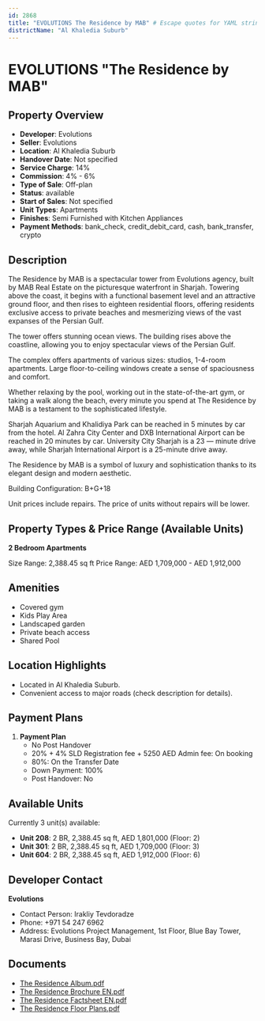 ```yaml
---
id: 2868
title: "EVOLUTIONS The Residence by MAB" # Escape quotes for YAML string
districtName: "Al Khaledia Suburb"
---
```


# EVOLUTIONS "The Residence by MAB"

## Property Overview
- **Developer**: Evolutions
- **Seller**: Evolutions
- **Location**: Al Khaledia Suburb
- **Handover Date**: Not specified
- **Service Charge**: 14%
- **Commission**: 4% - 6%
- **Type of Sale**: Off-plan
- **Status**: available
- **Start of Sales**: Not specified
- **Unit Types**: Apartments
- **Finishes**: Semi Furnished with Kitchen Appliances
- **Payment Methods**: bank_check, credit_debit_card, cash, bank_transfer, crypto

## Description
The Residence by MAB is a spectacular tower from Evolutions agency, built by MAB Real Estate on the picturesque waterfront in Sharjah. Towering above the coast, it begins with a functional basement level and an attractive ground floor, and then rises to eighteen residential floors, offering residents exclusive access to private beaches and mesmerizing views of the vast expanses of the Persian Gulf.

The tower offers stunning ocean views. The building rises above the coastline, allowing you to enjoy spectacular views of the Persian Gulf. 

The complex offers apartments of various sizes: studios, 1-4-room apartments. Large floor-to-ceiling windows create a sense of spaciousness and comfort.

Whether relaxing by the pool, working out in the state-of-the-art gym, or taking a walk along the beach, every minute you spend at The Residence by MAB is a testament to the sophisticated lifestyle.

Sharjah Aquarium and Khalidiya Park can be reached in 5 minutes by car from the hotel. Al Zahra City Center and DXB International Airport can be reached in 20 minutes by car. University City Sharjah is a 23 — minute drive away, while Sharjah International Airport is a 25-minute drive away.

The Residence by MAB is a symbol of luxury and sophistication thanks to its elegant design and modern aesthetic.

Building Configuration: B+G+18

Unit prices include repairs. The price of units without repairs will be lower.

## Property Types & Price Range (Available Units)
**2 Bedroom Apartments**

Size Range: 2,388.45 sq ft
Price Range: AED 1,709,000 - AED 1,912,000

## Amenities
- Covered gym
- Kids Play Area
- Landscaped garden
- Private beach access
- Shared Pool

## Location Highlights
- Located in Al Khaledia Suburb.
- Convenient access to major roads (check description for details).

## Payment Plans
1. **Payment Plan**
   - No Post Handover
   - 20% + 4% SLD Registration fee + 5250 AED Admin fee: On booking
   - 80%: On the Transfer Date
   - Down Payment: 100%
   - Post Handover: No

## Available Units
Currently 3 unit(s) available:
- **Unit 208**: 2 BR, 2,388.45 sq ft, AED 1,801,000 (Floor: 2)
- **Unit 301**: 2 BR, 2,388.45 sq ft, AED 1,709,000 (Floor: 3)
- **Unit 604**: 2 BR, 2,388.45 sq ft, AED 1,912,000 (Floor: 6)

## Developer Contact
**Evolutions**
- Contact Person: Irakliy Tevdoradze
- Phone: +971 54 247 6962
- Address: Evolutions Project Management, 1st Floor, Blue Bay Tower, Marasi Drive, Business Bay, Dubai

## Documents
- [The Residence Album.pdf](https://cdn.geniemap.net/2024/08/22/InII5UeePbkKaMmVHxHyLelqqkCoHFqZEJA5YjHl.pdf)
- [The Residence Brochure EN.pdf](https://cdn.geniemap.net/2024/08/22/W5cUwCkoNTsIQAHsOMa6hwhzf4LoKvHyqY0WJ0Uw.pdf)
- [The Residence Factsheet EN.pdf](https://cdn.geniemap.net/2024/08/22/VkwAy4ipAVxd1IbZCB2GS8EAvuLxx1wncTSR6OR2.pdf)
- [The Residence Floor Plans.pdf](https://cdn.geniemap.net/2024/08/22/A94cqQ61pi6bPjMrZUu64Sqy8qfp9A9wD50zd6Rg.pdf)
